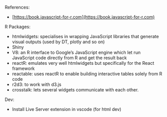 References:

- [https://book.javascript-for-r.com](https://book.javascript-for-r.com)


R Packages:

- htmlwidgets: specialises in wrapping JavaScript libraries that generate visual outputs (used by DT, plotly and so on)
- Shiny
- V8: an R interface to Google’s JavaScript engine which let run JavaScript code directly from R and get the result back
- reactR: emulates very well htmlwidgets but specifically for the React framework
- reactable: uses reactR to enable building interactive tables solely from R code 
- r2d3: to work with d3.js
- crosstalk: lets several widgets communicate with each other.

Dev:

- Install Live Server extension in vscode (for html dev)